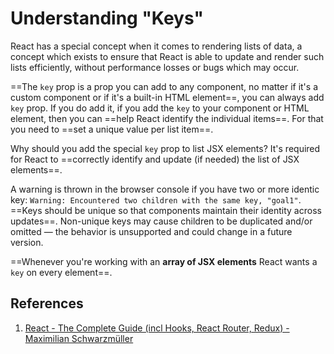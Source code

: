 # Understanding "Keys"

React has a special concept when it comes to rendering lists of data, a concept which exists to ensure that React is able to update and render such lists efficiently, without performance losses or bugs which may occur.

==The `key` prop is a prop you can add to any component, no matter if it's a custom component or if it's a built-in HTML element==, you can always add `key` prop. If you do add it, if you add the `key` to your component or HTML element, then you can ==help React identify the individual items==. For that you need to ==set a unique value per list item==.

Why should you add the special `key` prop to list JSX elements? It's required for React to ==correctly identify and update (if needed) the list of JSX elements==.

A warning is thrown in the browser console if you have two or more identic key: `Warning: Encountered two children with the same key, "goal1"`. ==Keys should be unique so that components maintain their identity across updates==. Non-unique keys may cause children to be duplicated and/or omitted — the behavior is unsupported and could change in a future version.

==Whenever you're working with an **array of JSX elements** React wants a `key` on every element==.

## References

1. [React - The Complete Guide (incl Hooks, React Router, Redux) - Maximilian Schwarzmüller](https://www.udemy.com/course/react-the-complete-guide-incl-redux/)